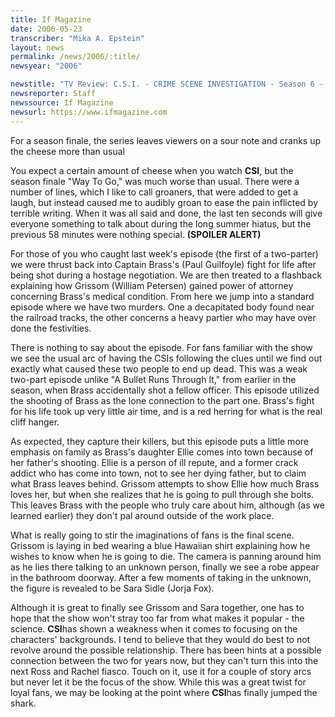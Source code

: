 ```yaml
---
title: If Magazine
date: 2006-05-23
transcriber: "Mika A. Epstein"
layout: news
permalink: /news/2006/:title/
newsyear: "2006"

newstitle: "TV Review: C.S.I. - CRIME SCENE INVESTIGATION - Season 6 - 'Way To Go'"
newsreporter: Staff
newssource: If Magazine
newsurl: https://www.ifmagazine.com
---
```


For a season finale, the series leaves viewers on a sour note and cranks up the cheese more than usual

You expect a certain amount of cheese when you watch **CSI**, but the season finale "Way To Go," was much worse than usual. There were a number of lines, which I like to call groaners, that were added to get a laugh, but instead caused me to audibly groan to ease the pain inflicted by terrible writing. When it was all said and done, the last ten seconds will give everyone something to talk about during the long summer hiatus, but the previous 58 minutes were nothing special. **(SPOILER ALERT)**

For those of you who caught last week's episode (the first of a two-parter) we were thrust back into Captain Brass's (Paul Guilfoyle) fight for life after being shot during a hostage negotiation. We are then treated to a flashback explaining how Grissom (William Petersen) gained power of attorney concerning Brass's medical condition. From here we jump into a standard episode where we have two murders. One a decapitated body found near the railroad tracks, the other concerns a heavy partier who may have over done the festivities.

There is nothing to say about the episode. For fans familiar with the show we see the usual arc of having the CSIs following the clues until we find out exactly what caused these two people to end up dead. This was a weak two-part episode unlike "A Bullet Runs Through It," from earlier in the season, when Brass accidentally shot a fellow officer. This episode utilized the shooting of Brass as the lone connection to the part one. Brass's fight for his life took up very little air time, and is a red herring for what is the real cliff hanger.

As expected, they capture their killers, but this episode puts a little more emphasis on family as Brass's daughter Ellie comes into town because of her father's shooting. Ellie is a person of ill repute, and a former crack addict who has come into town, not to see her dying father, but to claim what Brass leaves behind. Grissom attempts to show Ellie how much Brass loves her, but when she realizes that he is going to pull through she bolts. This leaves Brass with the people who truly care about him, although (as we learned earlier) they don't pal around outside of the work place.

What is really going to stir the imaginations of fans is the final scene. Grissom is laying in bed wearing a blue Hawaiian shirt explaining how he wishes to know when he is going to die. The camera is panning around him as he lies there talking to an unknown person, finally we see a robe appear in the bathroom doorway. After a few moments of taking in the unknown, the figure is revealed to be Sara Sidle (Jorja Fox).

Although it is great to finally see Grissom and Sara together, one has to hope that the show won't stray too far from what makes it popular - the science. **CSI**has shown a weakness when it comes to focusing on the characters' backgrounds. I tend to believe that they would do best to not revolve around the possible relationship. There has been hints at a possible connection between the two for years now, but they can't turn this into the next Ross and Rachel fiasco. Touch on it, use it for a couple of story arcs but never let it be the focus of the show. While this was a great twist for loyal fans, we may be looking at the point where **CSI**has finally jumped the shark.
